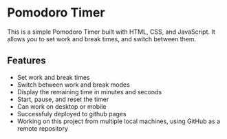 # Pomodoro Timer

This is a simple Pomodoro Timer built with HTML, CSS, and JavaScript. It allows you to set work and break times, and switch between them.

## Features

- Set work and break times
- Switch between work and break modes
- Display the remaining time in minutes and seconds
- Start, pause, and reset the timer
- Can work on desktop or mobile
- Successfuly deployed to github pages
- Working on this project from multiple local machines, using GitHub as a remote repository
